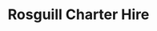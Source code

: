 ---
title: "Rosguill Charter Hire"
address: "Fishermans Village Lodge, Atlantic Drive, Downings, Co. Donegal"
tel: "+353 (0)74 915 5080"
county: "Down"
category: "Diving"
type: "Content"
lat: "55.19552230834961"
lng: "-7.816474437713623"
---